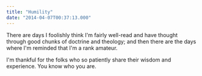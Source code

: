 ```yaml
---
title: "Humility"
date: "2014-04-07T00:37:13.000"
---
```


There are days I foolishly think I'm fairly well-read and have thought through good chunks of doctrine and theology; and then there are the days where I'm reminded that I'm a rank amateur.

I'm thankful for the folks who so patiently share their wisdom and experience. You know who you are.
